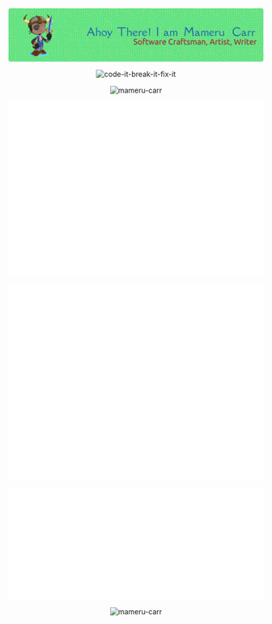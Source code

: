 <img align="center" src="./github-header-image.png" />

<p align="center"><img align="center" src="https://forthebadge.com/images/badges/code-it-break-it-fix-it.svg" alt="code-it-break-it-fix-it"/></p>

<p align="center"><img align="center" src="https://github-readme-streak-stats.herokuapp.com/?user=mameru-carr&" alt="mameru-carr" /></p>

<p align="center"><img align="center" src="./metrics.plugin.isocalendar.fullyear.svg"/></p>

<p align="center"><img align="center" src="github-metrics.svg"></p>

<!--<p align="center"><img align="center" src="https://github-readme-stats.vercel.app/api/top-langs?username=mameru-carr&show_icons=true&locale=en&layout=compact" alt="mameru-carr" /></p>-->
<p align="center"><img align="center" src="./metrics.plugin.wakatime.svg" alt="wakatime metrics"/></p>

<p align="center"><img align="center" src="https://github-readme-stats.vercel.app/api?username=mameru-carr&show_icons=true&locale=en" alt="mameru-carr" /></p>

